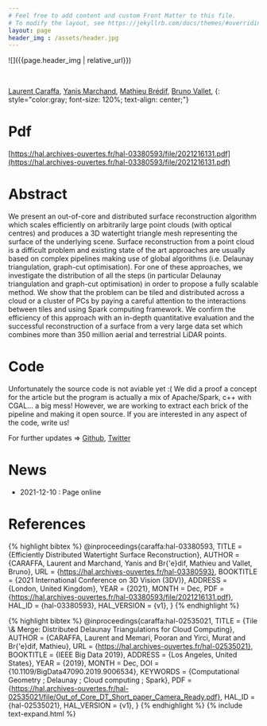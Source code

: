 ```yaml
---
# Feel free to add content and custom Front Matter to this file.
# To modify the layout, see https://jekyllrb.com/docs/themes/#overriding-theme-defaults
layout: page
header_img : /assets/header.jpg
---
```



![]({{page.header_img | relative_url}})

<br/>

[Laurent Caraffa](https://www.umr-lastig.fr/laurent-caraffa/),
[Yanis Marchand](https://www.umr-lastig.fr/yanis-marchand/),
[Mathieu Brédif](https://www.umr-lastig.fr/mathieu-bredif/),
[Bruno Vallet](https://www.umr-lastig.fr/bruno-vallet/), 
{: style="color:gray; font-size: 120%; text-align: center;"}
# Pdf
  [https://hal.archives-ouvertes.fr/hal-03380593/file/2021216131.pdf](https://hal.archives-ouvertes.fr/hal-03380593/file/2021216131.pdf)

# Abstract
 We present an out-of-core and distributed surface reconstruction algorithm which scales efficiently on arbitrarily large point clouds (with optical centres) and produces a 3D watertight triangle mesh representing the surface of the underlying scene. Surface reconstruction from a point cloud is a difficult problem and existing state of the art approaches are usually based on complex pipelines making use of global algorithms (i.e. Delaunay triangulation, graph-cut optimisation). For one of these approaches, we investigate the distribution of all the steps (in particular Delaunay triangulation and graph-cut optimisation) in order to propose a fully scalable method. We show that the problem can be tiled and distributed across a cloud or a cluster of PCs by paying a careful attention to the interactions between tiles and using Spark computing framework. We confirm the efficiency of this approach with an in-depth quantitative evaluation and the successful reconstruction of a surface from a very large data set which combines more than 350 million aerial and terrestrial LiDAR points.

# Code
Unfortunately the source code is not aviable yet :(
We did a proof a concept for the article but the program is actually a mix of Apache/Spark, c++ with CGAL... a big mess!
However, we are working to extract each brick of the pipeline and making it open source.
If you are interested in any aspect of the code, write us!

For further updates => [Github](https://github.com/lcaraffa), [Twitter](https://twitter.com/LCaraffa)

# News
 - 2021-12-10 : Page online

# References
{% highlight bibtex %}
@inproceedings{caraffa:hal-03380593,
  TITLE = {Efficiently Distributed Watertight Surface Reconstruction},
  AUTHOR = {CARAFFA, Laurent and Marchand, Yanis and Br{\'e}dif, Mathieu and Vallet, Bruno},
  URL = {https://hal.archives-ouvertes.fr/hal-03380593},
  BOOKTITLE = {2021 International Conference on 3D Vision (3DV)},
  ADDRESS = {London, United Kingdom},
  YEAR = {2021},
  MONTH = Dec,
  PDF = {https://hal.archives-ouvertes.fr/hal-03380593/file/2021216131.pdf},
  HAL_ID = {hal-03380593},
  HAL_VERSION = {v1},
}
{% endhighlight %}

{% highlight bibtex %}
@inproceedings{caraffa:hal-02535021,
  TITLE = {Tile \\& Merge: Distributed Delaunay Triangulations for Cloud Computing},
  AUTHOR = {CARAFFA, Laurent and Memari, Pooran and Yirci, Murat and Br{\'e}dif, Mathieu},
  URL = {https://hal.archives-ouvertes.fr/hal-02535021},
  BOOKTITLE = {IEEE Big Data 2019},
  ADDRESS = {Los Angeles, United States},
  YEAR = {2019},
  MONTH = Dec,
  DOI = {10.1109/BigData47090.2019.9006534},
  KEYWORDS = {Computational Geometry ; Delaunay ; Cloud computing ; Spark},
  PDF = {https://hal.archives-ouvertes.fr/hal-02535021/file/Out_of_Core_DT_Short_paper_Camera_Ready.pdf},
  HAL_ID = {hal-02535021},
  HAL_VERSION = {v1},
}
{% endhighlight %}
{% include text-expand.html %}